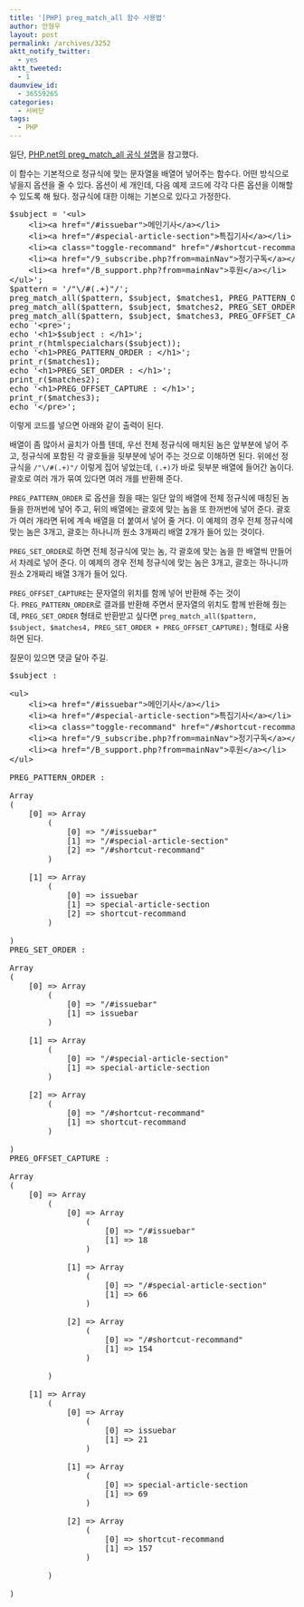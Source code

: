 ```yaml
---
title: '[PHP] preg_match_all 함수 사용법'
author: 안형우
layout: post
permalink: /archives/3252
aktt_notify_twitter:
  - yes
aktt_tweeted:
  - 1
daumview_id:
  - 36559265
categories:
  - 서버단
tags:
  - PHP
---
```

일단, [PHP.net의 preg\_match\_all 공식 설명][1]을 참고했다.

이 함수는 기본적으로 정규식에 맞는 문자열을 배열어 넣어주는 함수다. 어떤 방식으로 넣을지 옵션을 줄 수 있다. 옵션이 세 개인데, 다음 예제 코드에 각각 다른 옵션을 이해할 수 있도록 해 뒀다. 정규식에 대한 이해는 기본으로 있다고 가정한다.

<pre class="brush: php; gutter: true; first-line: 1">$subject = &#039;&lt;ul&gt;
	&lt;li&gt;&lt;a href="/#issuebar"&gt;메인기사&lt;/a&gt;&lt;/li&gt;
	&lt;li&gt;&lt;a href="/#special-article-section"&gt;특집기사&lt;/a&gt;&lt;/li&gt;
	&lt;li&gt;&lt;a class="toggle-recommand" href="/#shortcut-recommand"&gt;추천기사&lt;/a&gt;&lt;/li&gt;
	&lt;li&gt;&lt;a href="/9_subscribe.php?from=mainNav"&gt;정기구독&lt;/a&gt;&lt;/li&gt;
	&lt;li&gt;&lt;a href="/B_support.php?from=mainNav"&gt;후원&lt;/a&gt;&lt;/li&gt;
&lt;/ul&gt;&#039;;
$pattern = &#039;/"\/#(.+)"/&#039;;
preg_match_all($pattern, $subject, $matches1, PREG_PATTERN_ORDER);
preg_match_all($pattern, $subject, $matches2, PREG_SET_ORDER);
preg_match_all($pattern, $subject, $matches3, PREG_OFFSET_CAPTURE);
echo &#039;&lt;pre&gt;&#039;;
echo &#039;&lt;h1&gt;$subject : &lt;/h1&gt;&#039;;
print_r(htmlspecialchars($subject));
echo &#039;&lt;h1&gt;PREG_PATTERN_ORDER : &lt;/h1&gt;&#039;;
print_r($matches1);
echo &#039;&lt;h1&gt;PREG_SET_ORDER : &lt;/h1&gt;&#039;;
print_r($matches2);
echo &#039;&lt;h1&gt;PREG_OFFSET_CAPTURE : &lt;/h1&gt;&#039;;
print_r($matches3);
echo &#039;&lt;/pre&gt;&#039;;</pre>

이렇게 코드를 넣으면 아래와 같이 출력이 된다.

배열이 좀 많아서 골치가 아플 텐데, 우선 전체 정규식에 매치된 놈은 앞부분에 넣어 주고, 정규식에 포함된 각 괄호들을 뒷부분에 넣어 주는 것으로 이해하면 된다. 위에선 정규식을 `/"\/#(.+)"/` 이렇게 집어 넣었는데, `(.+)`가 바로 뒷부분 배열에 들어간 놈이다. 괄호로 여러 개가 묶여 있다면 여러 개를 반환해 준다.

`PREG_PATTERN_ORDER` 로 옵션을 줬을 때는 일단 앞의 배열에 전체 정규식에 매칭된 놈들을 한꺼번에 넣어 주고, 뒤의 배열에는 괄호에 맞는 놈을 또 한꺼번에 넣어 준다. 괄호가 여러 개라면 뒤에 계속 배열을 더 붙여서 넣어 줄 거다. 이 예제의 경우 전체 정규식에 맞는 놈은 3개고, 괄호는 하나니까 원소 3개짜리 배열 2개가 들어 있는 것이다.

`PREG_SET_ORDER`로 하면 전체 정규식에 맞는 놈, 각 괄호에 맞는 놈을 한 배열씩 만들어서 차례로 넣어 준다. 이 예제의 경우 전체 정규식에 맞는 놈은 3개고, 괄호는 하나니까 원소 2개짜리 배열 3개가 들어 있다.

`PREG_OFFSET_CAPTURE`는 문자열의 위치를 함께 넣어 반환해 주는 것이다. `PREG_PATTERN_ORDER`로 결과를 반환해 주면서 문자열의 위치도 함께 반환해 줬는데, `PREG_SET_ORDER` 형태로 반환받고 싶다면 `preg_match_all($pattern, $subject, $matches4, PREG_SET_ORDER + PREG_OFFSET_CAPTURE);` 형태로 사용하면 된다.

질문이 있으면 댓글 달아 주길.

<pre class="brush: text; gutter: true">$subject : 

&lt;ul&gt;
	&lt;li&gt;&lt;a href="/#issuebar"&gt;메인기사&lt;/a&gt;&lt;/li&gt;
	&lt;li&gt;&lt;a href="/#special-article-section"&gt;특집기사&lt;/a&gt;&lt;/li&gt;
	&lt;li&gt;&lt;a class="toggle-recommand" href="/#shortcut-recommand"&gt;추천기사&lt;/a&gt;&lt;/li&gt;
	&lt;li&gt;&lt;a href="/9_subscribe.php?from=mainNav"&gt;정기구독&lt;/a&gt;&lt;/li&gt;
	&lt;li&gt;&lt;a href="/B_support.php?from=mainNav"&gt;후원&lt;/a&gt;&lt;/li&gt;
&lt;/ul&gt;

PREG_PATTERN_ORDER : 

Array
(
    [0] =&gt; Array
        (
            [0] =&gt; "/#issuebar"
            [1] =&gt; "/#special-article-section"
            [2] =&gt; "/#shortcut-recommand"
        )

    [1] =&gt; Array
        (
            [0] =&gt; issuebar
            [1] =&gt; special-article-section
            [2] =&gt; shortcut-recommand
        )

)
PREG_SET_ORDER : 

Array
(
    [0] =&gt; Array
        (
            [0] =&gt; "/#issuebar"
            [1] =&gt; issuebar
        )

    [1] =&gt; Array
        (
            [0] =&gt; "/#special-article-section"
            [1] =&gt; special-article-section
        )

    [2] =&gt; Array
        (
            [0] =&gt; "/#shortcut-recommand"
            [1] =&gt; shortcut-recommand
        )

)
PREG_OFFSET_CAPTURE : 

Array
(
    [0] =&gt; Array
        (
            [0] =&gt; Array
                (
                    [0] =&gt; "/#issuebar"
                    [1] =&gt; 18
                )

            [1] =&gt; Array
                (
                    [0] =&gt; "/#special-article-section"
                    [1] =&gt; 66
                )

            [2] =&gt; Array
                (
                    [0] =&gt; "/#shortcut-recommand"
                    [1] =&gt; 154
                )

        )

    [1] =&gt; Array
        (
            [0] =&gt; Array
                (
                    [0] =&gt; issuebar
                    [1] =&gt; 21
                )

            [1] =&gt; Array
                (
                    [0] =&gt; special-article-section
                    [1] =&gt; 69
                )

            [2] =&gt; Array
                (
                    [0] =&gt; shortcut-recommand
                    [1] =&gt; 157
                )

        )

)</pre>

 [1]: http://www.php.net/manual/kr/function.preg-match-all.php